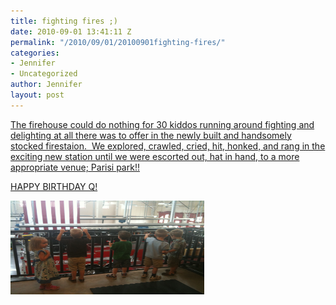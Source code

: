 ```yaml
---
title: fighting fires ;)
date: 2010-09-01 13:41:11 Z
permalink: "/2010/09/01/20100901fighting-fires/"
categories:
- Jennifer
- Uncategorized
author: Jennifer
layout: post
---
```


[The firehouse could do nothing for 30 kiddos running around fighting and delighting at all there was to offer in the newly built and handsomely stocked firestaion.  We explored, crawled, cried, hit, honked, and rang in the exciting new station until we were escorted out, hat in hand, to a more appropriate venue; Parisi park!!](http://www.flickr.com/photos/jenniferandJennifers_photos/sets/72157624577605047/)

[HAPPY BIRTHDAY Q!](http://www.flickr.com/photos/jenniferandJennifers_photos/sets/72157624577605047/)

[<img title="IMG_0036" height="150" alt="" width="310" class="alignnone size-thumbnail wp-image-852" src="/assets/images/fighting-fires/1283347300000-missing.jpg" />](http://www.flickr.com/photos/jenniferandJennifers_photos/sets/72157624577605047/)
